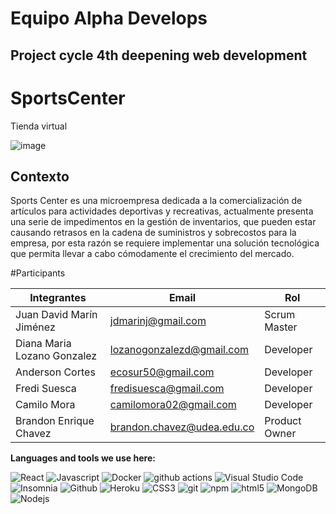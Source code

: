 <h1>Equipo Alpha Develops </h1> 
<h2>Project cycle 4th deepening web development</h2>


# SportsCenter

Tienda virtual 

![image](https://spec-offers-static.windyapp.co/singapore.Sports%20Center.jpg)

## Contexto 

Sports Center es una microempresa dedicada a la comercialización de artículos para actividades deportivas y recreativas, actualmente presenta una serie de impedimentos en la gestión de inventarios, que pueden estar causando retrasos en la cadena de suministros y sobrecostos para la empresa, por esta razón se requiere implementar una solución tecnológica que permita llevar a cabo cómodamente el crecimiento del mercado.

#Participants

| Integrantes | Email |  Rol |
|-------------|-------|-------|
| Juan David Marín Jiménez | jdmarinj@gmail.com | Scrum Master |
| Diana Maria Lozano Gonzalez | lozanogonzalezd@gmail.com | Developer |
| Anderson Cortes | ecosur50@gmail.com | Developer  |
| Fredi Suesca |  fredisuesca@gmail.com | Developer |
| Camilo Mora | camilomora02@gmail.com | Developer |
| Brandon Enrique Chavez | brandon.chavez@udea.edu.co | Product Owner |



**Languages and tools we use here:**  

<p>
  <img alt="React" src="https://img.shields.io/badge/-React-45b8d8?style=flat-square&logo=react&logoColor=white" />
  <img alt="Javascript" src="https://img.shields.io/badge/JavaScript-F7DF1E?style=square&logo&logo=javascript&logoColor=black)" /> 
  <img alt="Docker" src="https://img.shields.io/badge/-Docker-46a2f1?style=flat-square&logo=docker&logoColor=white" />
  <img alt="github actions" src="https://img.shields.io/badge/-Github_Actions-2088FF?style=flat-square&logo=github-actions&logoColor=white" />
  <img alt="Visual Studio Code" src="http://img.shields.io/badge/-VS%20Code-007ACC?style=flat-square&logo=visual-studio-code&logoColor=ffffff" />
  <img alt="Insomnia" src="https://img.shields.io/badge/-Insomnia-5849BE?style=flat-square&logo=insomnia&logoColor=white" />
  <img alt="Github" src="https://img.shields.io/badge/-GitHub-181717?style=flat-square&logo=github" />
  <img alt="Heroku" src="https://img.shields.io/badge/-Heroku-430098?style=flat-square&logo=heroku&logoColor=white" />
  <img alt="CSS3" src="https://img.shields.io/badge/-CSS3-%231572B6?style=flat-square&logo=css3" />
  <img alt="git" src="https://img.shields.io/badge/-Git-F05032?style=flat-square&logo=git&logoColor=white" />
  <img alt="npm" src="https://img.shields.io/badge/-NPM-CB3837?style=flat-square&logo=npm&logoColor=white" />
  <img alt="html5" src="https://img.shields.io/badge/-HTML5-E34F26?style=flat-square&logo=html5&logoColor=white" />
  <img alt="MongoDB" src="https://img.shields.io/badge/-MongoDB-13aa52?style=flat-square&logo=mongodb&logoColor=white" />
  <img alt="Nodejs" src="https://img.shields.io/badge/-Nodejs-43853d?style=flat-square&logo=Node.js&logoColor=white" />
</p>

